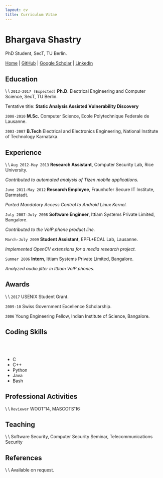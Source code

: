```yaml
---
layout: cv
title: Curriculum Vitae
---
```

# Bhargava Shastry
PhD Student, SecT, TU Berlin.

<div id="webaddress">
<a href="/index.html">Home</a>
| <i class="fa fa-github"></i> <a href="https://github.com/bshastry">GitHub</a>
| <i class="fa fa-google"></i> <a href="https://scholar.google.com/citations?hl=en&user=lsdZxf8AAAAJ&view_op=list_works&sortby=pubdate">Google Scholar</a>
| <i class="fa fa-linkedin-square"></i> <a href="https://www.linkedin.com/in/bhargavashastry">Linkedin</a>
</div>

## Education

\\
\\
`2013-2017 (Expected)`
__Ph.D__. Electrical Engineering and Computer Science, SecT, TU Berlin.

Tentative title: __Static Analysis Assisted Vulnerability Discovery__

`2008-2010`
__M.Sc.__ Computer Science, Ecole Polytechnique Federale de Lausanne.

`2003-2007`
__B.Tech__ Electrical and Electronics Engineering, National Institute of Technology Karnataka.

## Experience
\\
\\
`Aug 2012-May 2013`
__Research Assistant__, Computer Security Lab, Rice University.

*Contributed to automated analysis of Tizen mobile applications.*

`June 2011-May 2012`
__Research Employee__, Fraunhofer Secure IT Institute, Darmstadt.

*Ported Mandatory Access Control to Android Linux Kernel.*

`July 2007-July 2008`
__Software Engineer__, Ittiam Systems Private Limited, Bangalore.

*Contributed to the VoIP phone product line.*

`March-July 2009`
__Student Assistant__, EPFL+ECAL Lab, Lausanne.

*Implemented OpenCV extensions for a media research project.*

`Summer 2006`
__Intern__, Ittiam Systems Private Limited, Bangalore.

*Analyzed audio jitter in Ittiam VoIP phones.*

## Awards
\\
\\
`2017`
USENIX Student Grant.

`2009-10`
Swiss Government Excellence Scholarship.

`2006`
Young Engineering Fellow, Indian Institute of Science, Bangalore.

## Coding Skills
<br><br>

* C
* C++
* Python
* Java
* Bash

## Professional Activities
\\
\\
`Reviewer`
WOOT'14, MASCOTS'16

## Teaching
\\
\\
Software Security, Computer Security Seminar, Telecommunications Security

## References
\\
\\
Available on request.
